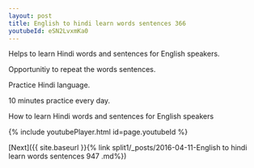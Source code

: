 ```yaml
---
layout: post
title: English to hindi learn words sentences 366 
youtubeId: eSN2LvxmKa0
---
```

 
 
Helps to learn Hindi words and sentences for English speakers.

Opportunitiy to repeat the words sentences. 

Practice Hindi language. 
 
10 minutes practice every day. 
 
How to learn Hindi words and sentences for English speakers 
 
{% include youtubePlayer.html id=page.youtubeId %}
 
 
[Next]({{ site.baseurl }}{% link  split1/_posts/2016-04-11-English to hindi learn words sentences 947 .md%})
 
